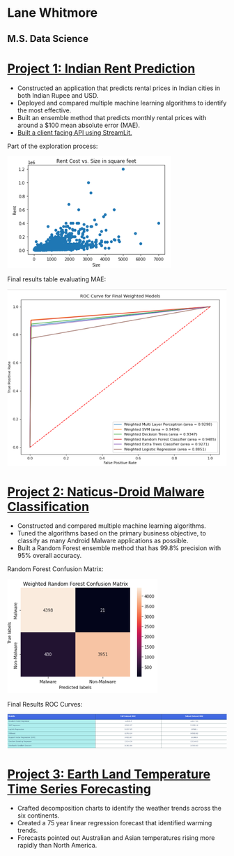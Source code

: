 # Lane Whitmore
## M.S. Data Science

# [Project 1: Indian Rent Prediction](https://github.com/lanewhitmore/Rent_Prediction)
- Constructed an application that predicts rental prices in Indian cities in both Indian Rupee and USD.
- Deployed and compared multiple machine learning algorithms to identify the most effective. 
- Built an ensemble method that predicts monthly rental prices with around a $100 mean absolute error (MAE). 
- [Built a client facing API using StreamLit.](https://lanewhitmore-rent-prediction-rent-app-eda---whitmore-vd5d0e.streamlit.app/)

Part of the exploration process:

![](https://github.com/lanewhitmore/lanewhitmore.github.io/blob/ee53ed09f425f7d364481601984f3961a302d0e2/images/exploration.png)

Final results table evaluating MAE:

![](https://github.com/lanewhitmore/lanewhitmore.github.io/blob/ee53ed09f425f7d364481601984f3961a302d0e2/images/naticusroc.png)

# [Project 2: Naticus-Droid Malware Classification](https://github.com/lanewhitmore/NATICUSdroid-Malware-Machine-Learning-Classification)
- Constructed and compared multiple machine learning algorithms. 
- Tuned the algorithms based on the primary business objective, to classify as many Android Malware applications as possible.
- Built a Random Forest ensemble method that has 99.8% precision with 95% overall accuracy. 

Random Forest Confusion Matrix:

![](https://github.com/lanewhitmore/lanewhitmore.github.io/blob/ee53ed09f425f7d364481601984f3961a302d0e2/images/randomforestcm.png)

Final Results ROC Curves:

![](https://github.com/lanewhitmore/lanewhitmore.github.io/blob/be8bc1298cc37c540ddccbe35e984ce115f2caef/images/rentresults.png)

# [Project 3: Earth Land Temperature Time Series Forecasting](https://github.com/stephenkuc/ADS506_FinalProj)
- Crafted decomposition charts to identify the weather trends across the six continents. 
- Created a 75 year linear regression forecast that identified warming trends. 
- Forecasts pointed out Australian and Asian temperatures rising more rapidly than North America.
